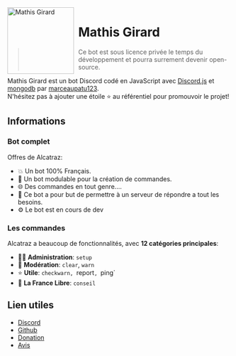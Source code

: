 <img width="150" height="150" align="left" style="float: left; margin: 0 10px 0 0;" alt="Mathis Girard" src="https://i.gyazo.com/525e603ab72bd2cb593215610b6cf612.png">  

# Mathis Girard

<!-- [![](https://img.shields.io/discord/766318515619102730.svg?logo=discord&colorB=7289DA)](https://discord.gg/aGP5kvxFEc)
[![](https://img.shields.io/badge/discord.js-v12.4.1-blue.svg?logo=npm)](https://discord.js.org/)
[![](https://img.shields.io/badge/nodejs-14.15.0-green.svg)](https://www.nodejs.org)
[![](https://img.shields.io/badge/patreon-donation-orange.svg)](https://www.patreon.com/AlcatrazBot)
[![](https://www.codefactor.io/repository/gitlab/galackqsm/alcatraz/badge)](https://www.codefactor.io/repository/gitlab/galackqsm/Alcatraz)
[![](https://top.gg/api/widget/status/774652242787041310.svg)](https://top.gg/bot/774652242787041310)
[![](https://top.gg/api/widget/upvotes/774652242787041310.svg)](https://top.gg/bot/774652242787041310)
[![](https://top.gg/api/widget/servers/774652242787041310.svg)](https://top.gg/bot/774652242787041310)
[![](https://top.gg/api/widget/owner/774652242787041310.svg)](https://top.gg/bot/774652242787041310) -->

> Ce bot est sous licence privée le temps du développement et pourra surrement devenir open-source.

Mathis Girard est un bot Discord codé en JavaScript avec [Discord.js](https://discord.js.org) et [mongodb](https://www.mongodb.com/fr) par [marceaupatu123](https://github.com/marceaupatu123).  
N'hésitez pas à ajouter une étoile ⭐ au référentiel pour promouvoir le projet!
## Informations

### Bot complet

Offres de Alcatraz:
* 💥 Un bot 100% Français.
* 💯 Un bot modulable pour la création de commandes.
* 🌐 Des commandes en tout genre....
* 🤩 Ce bot a pour but de permettre à un serveur de répondre a tout les besoins.
* ⚙️ Le bot est en cours de dev

### Les commandes

Alcatraz a beaucoup de fonctionnalités, avec **12 catégories principales**:

*   👩‍💼 **Administration**: `setup`
*   🚓 **Modération**: `clear`, `warn`
*   ⭐ **Utile**: `checkwarn, `report`, `ping`
*   👑 **La France Libre**: `conseil`

## Lien utiles

*   [Discord](https://discord.gg/aGP5kvxFEc)
*   [Github](https://github.com/GalackQSM/Alcatraz)
*   [Donation](https://www.patreon.com/AlcatrazBot)
*   [Avis](https://fr.trustpilot.com/review/alcatraz-bot.com)

